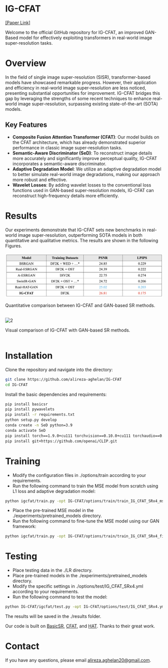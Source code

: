 # IG-CFAT
[[Paper Link]](https://arxiv.org/abs/2406.13815)

Welcome to the official GitHub repository for IG-CFAT, an improved GAN-Based model for effectively exploiting transformers in real-world image super-resolution tasks. 

# Overview

In the field of single image super-resolution (SISR), transformer-based models have showcased remarkable progress. However, their application and efficiency in real-world image super-resolution are less noticed, presenting substantial opportunities for improvement. IG-CFAT bridges this gap by leveraging the strengths of some recent techniques to enhance real-world image super-resolution, surpassing existing state-of-the-art (SOTA) models.

## Key Features

- **Composite Fusion Attention Transformer (CFAT)**: Our model builds on the CFAT architecture, which has already demonstrated superior performance in classic image super-resolution tasks.
- **Semantic-Aware Discriminator (SeD)**: To reconstruct image details more accurately and significantly improve perceptual quality, IG-CFAT incorporates a semantic-aware discriminator.
- **Adaptive Degradation Model**: We utilize an adaptive degradation model to better simulate real-world image degradations, making our approach more robust and effective.
- **Wavelet Losses**: By adding wavelet losses to the conventional loss functions used in GAN-based super-resolution models, IG-CFAT can reconstruct high-frequency details more efficiently.

# Results

Our experiments demonstrate that IG-CFAT sets new benchmarks in real-world image super-resolution, outperforming SOTA models in both quantitative and qualitative metrics. The results are shown in the following Figures.
<br><br>
<img src="./figures/1.jpg" width="600">

Quantitative comparison between IG-CFAT and GAN-based SR methods.
<br><br>

![2](https://github.com/user-attachments/assets/4733a248-a142-4f5b-ada0-999827d4df9f)

Visual comparison of IG-CFAT with GAN-based SR methods.
<br><br>

# Installation

Clone the repository and navigate into the directory:

```bash
git clone https://github.com/alireza-aghelan/IG-CFAT
cd IG-CFAT
```
Install the basic dependencies and requirements:

```bash
pip install basicsr
pip install pywavelets
pip install -r requirements.txt
python setup.py develop
conda create -n SeD python=3.9
conda activate SeD
pip install torch==1.9.0+cu111 torchvision==0.10.0+cu111 torchaudio==0.9.0 -f https://download.pytorch.org/whl/torch_stable.html
pip install git+https://github.com/openai/CLIP.git
```

# Training

- Modify the configuration files in ./options/train according to your requirements.
- Run the following command to train the MSE model from scratch using L1 loss and adaptive degradation model:

```bash
python igcfat/train.py -opt IG-CFAT/options/train/train_IG_CFAT_SRx4_mse_model.yml --auto_resume
```

- Place the pre-trained MSE model in the ./experiments/pretrained_models directory.
- Run the following command to fine-tune the MSE model using our GAN framework:

```bash
python igcfat/train.py -opt IG-CFAT/options/train/train_IG_CFAT_SRx4_finetune_from_mse_model.yml --auto_resume
```

# Testing

- Place testing data in the ./LR directory.
- Place pre-trained models in the ./experiments/pretrained_models directory.
- Modify the specific settings in ./options/test/IG_CFAT_SRx4.yml according to your requirements.
- Run the following command to test the model:

```bash
python IG-CFAT/igcfat/test.py -opt IG-CFAT/options/test/IG_CFAT_SRx4.yml
```

The results will be saved in the ./results folder.

Our code is built on [BasicSR](https://github.com/XPixelGroup/BasicSR), [CFAT](https://github.com/rayabhisek123/CFAT), and [HAT](https://github.com/XPixelGroup/HAT). Thanks to their great work.

# Contact

If you have any questions, please email alireza.aghelan20@gmail.com.
